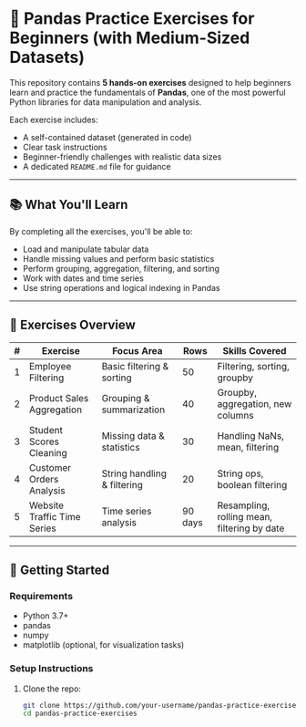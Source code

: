 # 🐼 Pandas Practice Exercises for Beginners (with Medium-Sized Datasets)

This repository contains **5 hands-on exercises** designed to help beginners learn and practice the fundamentals of **Pandas**, one of the most powerful Python libraries for data manipulation and analysis.

Each exercise includes:

- A self-contained dataset (generated in code)
- Clear task instructions
- Beginner-friendly challenges with realistic data sizes
- A dedicated `README.md` file for guidance

---

## 📚 What You'll Learn

By completing all the exercises, you'll be able to:

- Load and manipulate tabular data
- Handle missing values and perform basic statistics
- Perform grouping, aggregation, filtering, and sorting
- Work with dates and time series
- Use string operations and logical indexing in Pandas

---

## 🧩 Exercises Overview

| #   | Exercise                    | Focus Area                  | Rows    | Skills Covered                              |
| --- | --------------------------- | --------------------------- | ------- | ------------------------------------------- |
| 1   | Employee Filtering          | Basic filtering & sorting   | 50      | Filtering, sorting, groupby                 |
| 2   | Product Sales Aggregation   | Grouping & summarization    | 40      | Groupby, aggregation, new columns           |
| 3   | Student Scores Cleaning     | Missing data & statistics   | 30      | Handling NaNs, mean, filtering              |
| 4   | Customer Orders Analysis    | String handling & filtering | 20      | String ops, boolean filtering               |
| 5   | Website Traffic Time Series | Time series analysis        | 90 days | Resampling, rolling mean, filtering by date |

---

## 🚀 Getting Started

### Requirements

- Python 3.7+
- pandas
- numpy
- matplotlib (optional, for visualization tasks)

### Setup Instructions

1. Clone the repo:
   ```bash
   git clone https://github.com/your-username/pandas-practice-exercises.git
   cd pandas-practice-exercises
   ```

